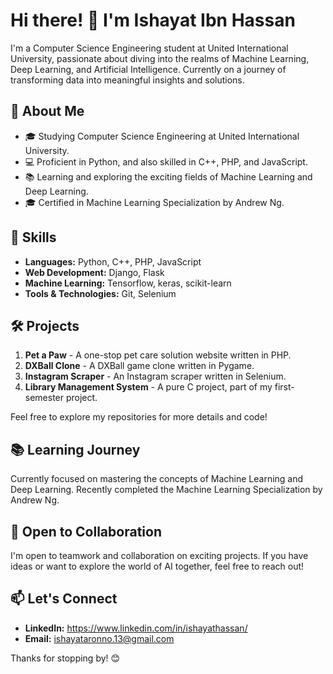 # Hi there! 👋 I'm Ishayat Ibn Hassan

I'm a Computer Science Engineering student at United International University, passionate about diving into the realms of Machine Learning, Deep Learning, and Artificial Intelligence. Currently on a journey of transforming data into meaningful insights and solutions.

## 🚀 About Me

- 🎓 Studying Computer Science Engineering at United International University.
- 💻 Proficient in Python, and also skilled in C++, PHP, and JavaScript.
- 📚 Learning and exploring the exciting fields of Machine Learning and Deep Learning.
- 🎓 Certified in Machine Learning Specialization by Andrew Ng.

## 🔧 Skills

- **Languages:** Python, C++, PHP, JavaScript
- **Web Development:** Django, Flask
- **Machine Learning:** Tensorflow, keras, scikit-learn
- **Tools & Technologies:** Git, Selenium

## 🛠️ Projects

1. **Pet a Paw** - A one-stop pet care solution website written in PHP.
2. **DXBall Clone** - A DXBall game clone written in Pygame.
3. **Instagram Scraper** - An Instagram scraper written in Selenium.
4. **Library Management System** - A pure C project, part of my first-semester project.

Feel free to explore my repositories for more details and code!

## 📚 Learning Journey

Currently focused on mastering the concepts of Machine Learning and Deep Learning. Recently completed the Machine Learning Specialization by Andrew Ng.

## 🤝 Open to Collaboration

I'm open to teamwork and collaboration on exciting projects. If you have ideas or want to explore the world of AI together, feel free to reach out!

## 📫 Let's Connect

- **LinkedIn:** https://www.linkedin.com/in/ishayathassan/
- **Email:** ishayataronno.13@gmail.com

Thanks for stopping by! 😊
